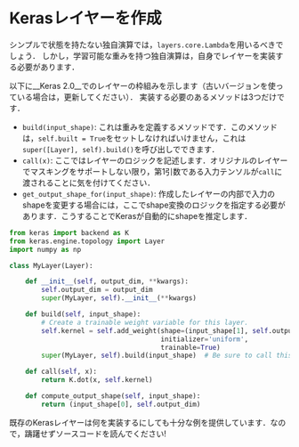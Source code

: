 # Kerasレイヤーを作成

シンプルで状態を持たない独自演算では，`layers.core.Lambda`を用いるべきでしょう．
しかし，学習可能な重みを持つ独自演算は，自身でレイヤーを実装する必要があります．

以下に__Keras 2.0__でのレイヤーの枠組みを示します（古いバージョンを使っている場合は，更新してください）．
実装する必要のあるメソッドは3つだけです．

- `build(input_shape)`: これは重みを定義するメソッドです．このメソッドは，`self.built = True`をセットしなければいけません，これは`super([Layer], self).build()`を呼び出しでできます．
- `call(x)`: ここではレイヤーのロジックを記述します．オリジナルのレイヤーでマスキングをサポートしない限り，第1引数である入力テンソルが`call`に渡されることに気を付けてください．
- `get_output_shape_for(input_shape)`: 作成したレイヤーの内部で入力のshapeを変更する場合には，ここでshape変換のロジックを指定する必要があります．こうすることでKerasが自動的にshapeを推定します．

```python
from keras import backend as K
from keras.engine.topology import Layer
import numpy as np

class MyLayer(Layer):

    def __init__(self, output_dim, **kwargs):
        self.output_dim = output_dim
        super(MyLayer, self).__init__(**kwargs)

    def build(self, input_shape):
        # Create a trainable weight variable for this layer.
        self.kernel = self.add_weight(shape=(input_shape[1], self.output_dim),
                                      initializer='uniform',
                                      trainable=True)
        super(MyLayer, self).build(input_shape)  # Be sure to call this somewhere!

    def call(self, x):
        return K.dot(x, self.kernel)

    def compute_output_shape(self, input_shape):
        return (input_shape[0], self.output_dim)
```

既存のKerasレイヤーは何を実装するにしても十分な例を提供しています．なので，躊躇せずソースコードを読んでください!

